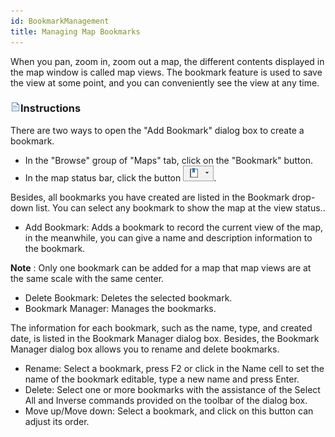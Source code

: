 ```yaml
---
id: BookmarkManagement
title: Managing Map Bookmarks
---
```

When you pan, zoom in, zoom out a map, the different contents displayed in the map window is called map views. The bookmark feature is used to save the view at some point, and you can conveniently see the view at any time.

### ![](../../img/read.gif)Instructions

There are two ways to open the "Add Bookmark" dialog box to create a bookmark.

  * In the "Browse" group of "Maps" tab, click on the "Bookmark" button.
  * In the map status bar, click the button ![](img-en/bookmarkbutton.png).

Besides, all bookmarks you have created are listed in the Bookmark drop-down list. You can select any bookmark to show the map at the view status..

  * Add Bookmark: Adds a bookmark to record the current view of the map, in the meanwhile, you can give a name and description information to the bookmark. 

**Note** : Only one bookmark can be added for a map that map views are at the same scale with the same center.

  * Delete Bookmark: Deletes the selected bookmark.
  * Bookmark Manager: Manages the bookmarks.
  
The information for each bookmark, such as the name, type, and created date, is listed in the Bookmark Manager dialog box. Besides, the Bookmark Manager dialog box allows you to rename and delete bookmarks.

  * Rename: Select a bookmark, press F2 or click in the Name cell to set the name of the bookmark editable, type a new name and press Enter.
  * Delete: Select one or more bookmarks with the assistance of the Select All and Inverse commands provided on the toolbar of the dialog box.
* Move up/Move down: Select a bookmark, and click on this button can adjust its order.